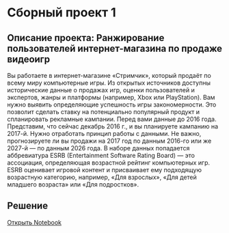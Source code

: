 # Сборный проект 1
## Описание проекта: Ранжирование пользователей интернет-магазина по продаже видеоигр 
Вы работаете в интернет-магазине «Стримчик», который продаёт по всему
миру компьютерные игры. Из открытых источников доступны исторические
данные о продажах игр, оценки пользователей и экспертов, жанры и
платформы (например, Xbox или PlayStation). Вам нужно выявить
определяющие успешность игры закономерности. Это позволит сделать
ставку на потенциально популярный продукт и спланировать рекламные
кампании.
Перед вами данные до 2016 года. Представим, что сейчас декабрь 2016 г., и
вы планируете кампанию на 2017-й. Нужно отработать принцип работы с
данными. Не важно, прогнозируете ли вы продажи на 2017 год по данным
2016-го или же 2027-й — по данным 2026 года.
В наборе данных попадается аббревиатура ESRB (Entertainment Software
Rating Board) — это ассоциация, определяющая возрастной рейтинг
компьютерных игр. ESRB оценивает игровой контент и присваивает ему
подходящую возрастную категорию, например, «Для взрослых», «Для детей
младшего возраста» или «Для подростков».
## Решение
[Открыть Notebook](./Game-gti)
